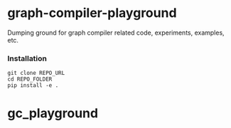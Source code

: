 # graph-compiler-playground
Dumping ground for graph compiler related code, experiments, examples, etc. 

### Installation
```
git clone REPO_URL
cd REPO_FOLDER
pip install -e .
```
# gc_playground
